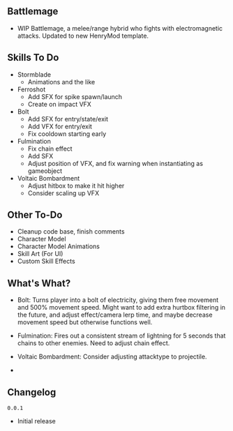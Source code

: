 ## Battlemage
- WIP Battlemage, a melee/range hybrid who fights with electromagnetic attacks. Updated to new HenryMod template.

## Skills To Do
- Stormblade
  - Animations and the like
- Ferroshot
  - Add SFX for spike spawn/launch
  - Create on impact VFX
- Bolt
  - Add SFX for entry/state/exit
  - Add VFX for entry/exit
  - Fix cooldown starting early
- Fulmination
  - Fix chain effect
  - Add SFX
  - Adjust position of VFX, and fix warning when instantiating as gameobject
- Voltaic Bombardment
  - Adjust hitbox to make it hit higher
  - Consider scaling up VFX
 
 ## Other To-Do
- Cleanup code base, finish comments
- Character Model
- Character Model Animations
- Skill Art (For UI)
- Custom Skill Effects

## What's What?
- Bolt: Turns player into a bolt of electricity, giving them free movement and 500% movement speed. Might want to add extra hurtbox filtering in the future, and adjust effect/camera lerp time, and maybe decrease movement speed but otherwise functions well.

- Fulmination: Fires out a consistent stream of lightning for 5 seconds that chains to other enemies. Need to adjust chain effect.

- Voltaic Bombardment: Consider adjusting attacktype to projectile.
- 
## Changelog
`0.0.1`
- Initial release
